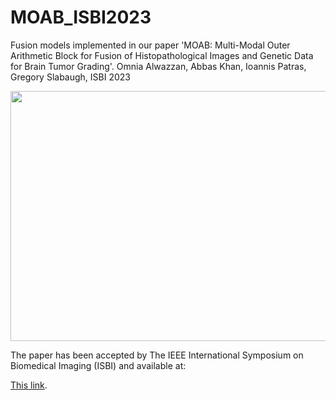 # MOAB_ISBI2023
Fusion models implemented in our paper 'MOAB: Multi-Modal Outer Arithmetic Block for Fusion of Histopathological Images and Genetic Data for Brain Tumor Grading'. Omnia Alwazzan, Abbas Khan, Ioannis Patras, Gregory Slabaugh, ISBI 2023


<p align="center">
  <img width="700" height="400" src="https://github.com/omniaalwazzan/MOAB_ISBI2023/blob/main/MOAB_fusion.png">
</p>

The paper has been accepted by The IEEE International Symposium on Biomedical Imaging (ISBI) and available at:

[This link](https://www.eecs.qmul.ac.uk/~gslabaugh/publications/AlwazzanISBI2023.pdf).



